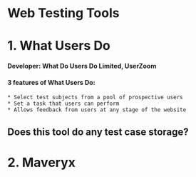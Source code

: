 # Web Testing Tools

# 1. What Users Do
#### Developer: What Do Users Do Limited, UserZoom
#### 3 features of What Users Do:
    * Select test subjects from a pool of prospective users
    * Set a task that users can perform
    * Allows feedback from users at any stage of the website

## Does this tool do any test case storage?






# 2. Maveryx


